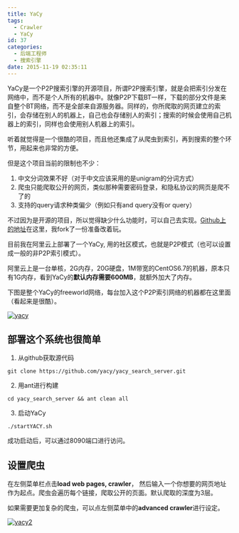 ```yaml
---
title: YaCy
tags:
  - Crawler
  - YaCy
id: 37
categories:
  - 后端工程师
  - 搜索引擎
date: 2015-11-19 02:35:11
---
```


YaCy是一个P2P搜索引擎的开源项目，所谓P2P搜索引擎，就是会把索引分发在网络中，而不是个人所有的机器中。就像P2P下载BT一样，下载的部分文件是来自整个BT网络，而不是全部来自源服务器。同样的，你所爬取的网页建立的索引，会存储在别人的机器上，自己也会存储别人的索引；搜索的时候会使用自己机器上的索引，同样也会使用别人机器上的索引。

听着就觉得是一个很酷的项目，而且他还集成了从爬虫到索引，再到搜索的整个环节，用起来也非常的方便。

但是这个项目当前的限制也不少：

1.  中文分词效果不好（对于中文应该采用的是unigram的分词方式）
2.  爬虫只能爬取公开的网页，类似那种需要密码登录，和隐私协议的网页是爬不了的
3.  支持的query请求种类偏少（例如只有and query没有or query）

不过因为是开源的项目，所以觉得缺少什么功能时，可以自己去实现。[Github上的地址](https://github.com/yacy/yacy_search_server)在这里，我fork了一份准备改着玩。

目前我在阿里云上部署了一个YaCy, 用的社区模式，也就是P2P模式（也可以设置成一般的非P2P索引模式）。

阿里云上是一台单核，2G内存，20G硬盘，1M带宽的CentOS6.7的机器，原本只有1G内存，看到YaCy的**默认内存需要600MB**，就额外加大了内存。

下图是整个YaCy的freeworld网络，每台加入这个P2P索引网络的机器都在这里面（看起来是很酷）。

[![yacy](http://tech.xiabb.me/wp-content/uploads/2015/11/yacy-300x266.png)](http://tech.xiabb.me/wp-content/uploads/2015/11/yacy.png)

## 部署这个系统也很简单

1.  从github获取源代码

`git clone https://github.com/yacy/yacy_search_server.git`

2.  用ant进行构建

`cd yacy_search_server && ant clean all`

3.  启动YaCy

`./startYACY.sh`

成功启动后，可以通过8090端口进行访问。

## 设置爬虫

在左侧菜单栏点击**load web pages, crawler**， 然后输入一个你想要的网页地址作为起点。爬虫会遍历每个链接，爬取公开的页面。默认爬取的深度为3层。

如果需要更加复杂的爬虫，可以点左侧菜单中的**advanced crawler**进行设定。

[![yacy2](http://tech.xiabb.me/wp-content/uploads/2015/11/yacy2-300x128.png)](http://tech.xiabb.me/wp-content/uploads/2015/11/yacy2.png)
